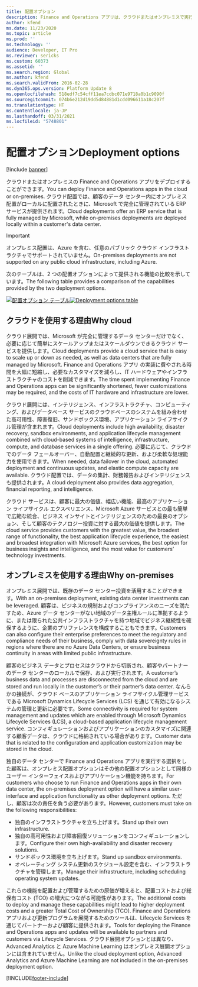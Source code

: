 ```yaml
---
title: 配置オプション
description: Finance and Operations アプリは、クラウドまたはオンプレミスで実行することができます。 このトピックでは、各種の展開オプションについて説明します。
author: kfend
ms.date: 11/23/2020
ms.topic: article
ms.prod: ''
ms.technology: ''
audience: Developer, IT Pro
ms.reviewer: sericks
ms.custom: 60373
ms.assetid: ''
ms.search.region: Global
ms.author: kfend
ms.search.validFrom: 2016-02-28
ms.dyn365.ops.version: Platform Update 8
ms.openlocfilehash: 518edf7c54cff11ea7cdbc071e9718a0b1c9090f
ms.sourcegitcommit: 074b6e212d19dd5d84881d1cdd096611a18c207f
ms.translationtype: HT
ms.contentlocale: ja-JP
ms.lasthandoff: 03/31/2021
ms.locfileid: "5748801"
---
```

# <a name="deployment-options"></a><span data-ttu-id="61391-104">配置オプション</span><span class="sxs-lookup"><span data-stu-id="61391-104">Deployment options</span></span>

[!include [banner](../includes/banner.md)]

<span data-ttu-id="61391-105">クラウドまたはオンプレミスの Finance and Operations アプリをデプロイすることができます。</span><span class="sxs-lookup"><span data-stu-id="61391-105">You can deploy Finance and Operations apps in the cloud or on-premises.</span></span> <span data-ttu-id="61391-106">クラウド配置では、顧客のデータ センター内にオンプレミス配置がローカルに配置されたときに、Microsoft で完全に管理されている ERP サービスが提供されます。</span><span class="sxs-lookup"><span data-stu-id="61391-106">Cloud deployments offer an ERP service that is fully managed by Microsoft, while on-premises deployments are deployed locally within a customer's data center.</span></span> 
> [!IMPORTANT]
> <span data-ttu-id="61391-107">オンプレミス配置は、Azure を含む、任意のパブリック クラウド インフラストラクチャでサポートされていません。</span><span class="sxs-lookup"><span data-stu-id="61391-107">On-premises deployments are not supported on any public cloud infrastructure, including Azure.</span></span> 

<span data-ttu-id="61391-108">次のテーブルは、2 つの配置オプションによって提供される機能の比較を示しています。</span><span class="sxs-lookup"><span data-stu-id="61391-108">The following table provides a comparison of the capabilities provided by the two deployment options.</span></span>

<span data-ttu-id="61391-109">[![配置オプション テーブル](./media/deployment-options.png)](./media/deployment-options.png)</span><span class="sxs-lookup"><span data-stu-id="61391-109">[![Deployment options table](./media/deployment-options.png)](./media/deployment-options.png)</span></span>


## <a name="why-cloud"></a><span data-ttu-id="61391-110">クラウドを使用する理由</span><span class="sxs-lookup"><span data-stu-id="61391-110">Why cloud</span></span>
<span data-ttu-id="61391-111">クラウド展開では、Microsoft が完全に管理するデータ センターだけでなく、必要に応じて簡単にスケールアップまたはスケールダウンできるクラウド サービスを提供します。</span><span class="sxs-lookup"><span data-stu-id="61391-111">Cloud deployments provide a cloud service that is easy to scale up or down as needed, as well as data centers that are fully managed by Microsoft.</span></span> <span data-ttu-id="61391-112">Finance and Operations アプリ の実装に費やされる時間を大幅に短縮し、必要なカスタマイズを減らし、IT ハードウェアやインフラストラクチャのコストを削減できます。</span><span class="sxs-lookup"><span data-stu-id="61391-112">The time spent implementing Finance and Operations apps can be significantly shortened, fewer customizations may be required, and the costs of IT hardware and infrastructure are lower.</span></span> 

<span data-ttu-id="61391-113">クラウド展開には、インテリジェンス、インフラストラクチャ、コンピューティング、およびデータベース サービスのクラウドベースのシステムを組み合わせた高可用性、障害復旧、サンドボックス環境、アプリケーション ライフサイクル管理が含まれます。</span><span class="sxs-lookup"><span data-stu-id="61391-113">Cloud deployments include high availability, disaster recovery, sandbox environments, and application lifecycle management combined with cloud-based systems of intelligence, infrastructure, compute, and database services in a single offering.</span></span> <span data-ttu-id="61391-114">必要に応じて、クラウドでのデータ フェールオーバー、自動配置と継続的な更新、および柔軟な処理能力を使用できます。</span><span class="sxs-lookup"><span data-stu-id="61391-114">When needed, data failover in the cloud, automated deployment and continuous updates, and elastic compute capacity are available.</span></span> <span data-ttu-id="61391-115">クラウド配置では、データの集計、財務報告およびインテリジェンスも提供されます。</span><span class="sxs-lookup"><span data-stu-id="61391-115">A cloud deployment also provides data aggregation, financial reporting, and intelligence.</span></span>

<span data-ttu-id="61391-116">クラウド サービスは、顧客に最大の価値、幅広い機能、最高のアプリケーション ライフサイクル エクスペリエンス、Microsoft Azure サービスとの最も簡単で広範な統合、ビジネス インサイトとインテリジェンスのための最良のオプション、そして顧客のテクノロジー投資に対する最大の価値を提供します。</span><span class="sxs-lookup"><span data-stu-id="61391-116">The cloud service provides customers with the greatest value, the broadest range of functionality, the best application lifecycle experience, the easiest and broadest integration with Microsoft Azure services, the best option for business insights and intelligence, and the most value for customers’ technology investments.</span></span> 

## <a name="why-on-premises"></a><span data-ttu-id="61391-117">オンプレミスを使用する理由</span><span class="sxs-lookup"><span data-stu-id="61391-117">Why on-premises</span></span>
<span data-ttu-id="61391-118">オンプレミス展開では、既存のデータ センター投資を活用することができます。</span><span class="sxs-lookup"><span data-stu-id="61391-118">With an on-premises deployment, existing data center investments can be leveraged.</span></span> <span data-ttu-id="61391-119">顧客は、ビジネスの規制およびコンプライアンスのニーズを満たすため、Azure データ センターがない地域のデータ主権ルールに準拠するように、または限られた公共インフラストラクチャを持つ地域でビジネス継続性を確保するように、企業のプリファレンスを構成することもできます。</span><span class="sxs-lookup"><span data-stu-id="61391-119">Customers can also configure their enterprise preferences to meet the regulatory and compliance needs of their business, comply with data sovereignty rules in regions where there are no Azure Data Centers, or ensure business continuity in areas with limited public infrastructure.</span></span> 

<span data-ttu-id="61391-120">顧客のビジネス データとプロセスはクラウドから切断され、顧客やパートナーのデータ センターのローカルで保存、および実行されます。</span><span class="sxs-lookup"><span data-stu-id="61391-120">A customer’s business data and processes are disconnected from the cloud and are stored and run locally in the customer’s or their partner’s data center.</span></span> <span data-ttu-id="61391-121">なんらかの接続が、クラウド ベースのアプリケーション ライフサイクル管理サービスである Microsoft Dynamics Lifecycle Services (LCS) を通じて有効になるシステムの管理と更新に必要です。</span><span class="sxs-lookup"><span data-stu-id="61391-121">Some connectivity is required for system management and updates which are enabled through Microsoft Dynamics Lifecycle Services (LCS), a cloud-based application lifecycle management service.</span></span> <span data-ttu-id="61391-122">コンフィギュレーションおよびアプリケーションのカスタマイズに関連する顧客データは、クラウドに格納されている場合があります。</span><span class="sxs-lookup"><span data-stu-id="61391-122">Customer data that is related to the configuration and application customization may be stored in the cloud.</span></span> 

<span data-ttu-id="61391-123">独自のデータ センターで Finance and Operations アプリを実行する選択をした顧客は、オンプレミス配置オプションはその他の配置オプションとして同様のユーザー インターフェイスおよびアプリケーション機能を持ちます。</span><span class="sxs-lookup"><span data-stu-id="61391-123">For customers who choose to run Finance and Operations apps in their own data center, the on-premises deployment option will have a similar user-interface and application functionality as other deployment options.</span></span> <span data-ttu-id="61391-124">ただし、顧客は次の責任を負う必要があります。</span><span class="sxs-lookup"><span data-stu-id="61391-124">However, customers must take on the following responsibilities:</span></span>

- <span data-ttu-id="61391-125">独自のインフラストラクチャを立ち上げます。</span><span class="sxs-lookup"><span data-stu-id="61391-125">Stand up their own infrastructure.</span></span> 
- <span data-ttu-id="61391-126">独自の高可用性および障害回復ソリューションをコンフィギュレーションします。</span><span class="sxs-lookup"><span data-stu-id="61391-126">Configure their own high-availability and disaster recovery solutions.</span></span> 
- <span data-ttu-id="61391-127">サンドボックス環境を立ち上げます。</span><span class="sxs-lookup"><span data-stu-id="61391-127">Stand up sandbox environments.</span></span>
- <span data-ttu-id="61391-128">オペレーティング システム更新のスケジュール設定を含む、インフラストラクチャを管理します。</span><span class="sxs-lookup"><span data-stu-id="61391-128">Manage their infrastructure, including scheduling operating system updates.</span></span>

<span data-ttu-id="61391-129">これらの機能を配置および管理するための原価が増えると、配置コストおよび総保有コスト (TCO) の増大につながる可能性があります。</span><span class="sxs-lookup"><span data-stu-id="61391-129">The additional costs to deploy and manage these capabilities might lead to higher deployment costs and a greater Total Cost of Ownership (TCO).</span></span> <span data-ttu-id="61391-130">Finance and Operations アプリおよび更新プログラムを展開するためのツールは、Lifecycle Services を通じてパートナーおよび顧客に提供されます。</span><span class="sxs-lookup"><span data-stu-id="61391-130">Tools for deploying the Finance and Operations apps and updates will be available to partners and customers via Lifecycle Services.</span></span> <span data-ttu-id="61391-131">クラウド展開オプションとは異なり、Advanced Analytics と Azure Machine Learning はオンプレミス展開オプションには含まれていません。</span><span class="sxs-lookup"><span data-stu-id="61391-131">Unlike the cloud deployment option, Advanced Analytics and Azure Machine Learning are not included in the on-premises deployment option.</span></span> 





[!INCLUDE[footer-include](../../../includes/footer-banner.md)]
